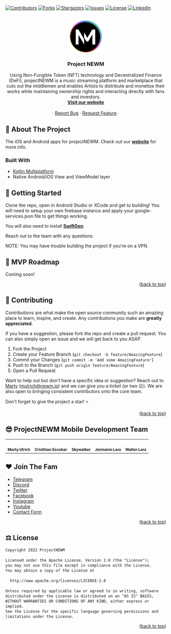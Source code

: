 <div id="top"></div>

<!-- PROJECT SHIELDS -->

<!--
*** I'm using markdown "reference style" links for readability.
*** Reference links are enclosed in brackets [ ] instead of parentheses ( ).
*** See the bottom of this document for the declaration of the reference variables
*** for contributors-url, forks-url, etc. This is an optional, concise syntax you may use.
*** https://www.markdownguide.org/basic-syntax/#reference-style-links
-->

[![Contributors][contributors-shield]][contributors-url]
[![Forks][forks-shield]][forks-url]
[![Stargazers][stars-shield]][stars-url]
[![Issues][issues-shield]][issues-url]
[![License][license-shield]][license-url]
[![LinkedIn][linkedin-shield]][linkedin-url]

<!-- PROJECT LOGO -->

<br />
<div align="center">
  <a href="https://newm.io/">
    <img src="./assets/images/NEWM-logo.png" alt="Logo" width="100" height="100">
  </a>

<h3 align="center">Project NEWM</h3>

  <p align="center">
    Using Non-Fungible Token (NFT) technology and Decentralized Finance (DeFi), projectNEWM is a music streaming platform and marketplace that cuts out the middlemen and enables Artists to distribute and monetize their works while maintaining ownership rights and interacting directly with fans and investors.
    <br />
    <a href="https://projectnewm.io/"><strong>Visit our website</strong></a>
    <br />
    <br />
    ·
    <a href="https://github.com/projectNEWM/newm-mobile/issues">Report Bug</a>
    ·
    <a href="https://github.com/projectNEWM/newm-mobile/issues">Request Feature</a>
    ·
  </p>
</div>


<!-- 📔 ABOUT THE PROJECT -->

## 📔 About The Project

<p> The iOS and Android apps for projectNEWM. Check out our <a href="https://projectnewm.io/"><strong>website</strong></a> for more info.<p>

### Built With

* [Kotlin Multiplatform](https://kotlinlang.org/docs/multiplatform.html)
* Native Android/iOS View and ViewModel layer

<!-- GETTING STARTED -->

## 📖 Getting Started

<p> Clone the repo, open in Android Studio or XCode and get to building! You will need to setup your own firebase instance and apply your google-services.json file to get things working. <p> You will also need to install <a href="https://github.com/SwiftGen/SwiftGen"><strong>SwiftGen</strong></a>.<p> Reach out to the team with any questions.<p>
<p> NOTE: You may have trouble building the project if you're on a VPN.<p>

<!-- ROADMAP -->

## 🚀 MVP Roadmap

<p> Coming soon! <p>

<p align="right">(<a href="#top">back to top</a>)</p>

<!-- CONTRIBUTING -->

## 🤝 Contributing

Contributions are what make the open source community such an amazing place to learn, inspire, and create. Any contributions you make are **greatly appreciated**.

If you have a suggestion, please fork the repo and create a pull request. You can also simply open an issue and we will get back to you ASAP.

1. Fork the Project
2. Create your Feature Branch (`git checkout -b feature/AmazingFeature`)
3. Commit your Changes (`git commit -m 'Add some AmazingFeature'`)
4. Push to the Branch (`git push origin feature/AmazingFeature`)
5. Open a Pull Request

Want to help out but don't have a specific idea or suggestion? Reach out to
<a href="https://github.com/martyu"> Marty</a> (mulrich@newm.io) and we can give you a ticket (or two 😉). We are also open to
bringing consistent contributors onto the core team.

Don't forget to give the project a star! ⭐️

<p align="right">(<a href="#top">back to top</a>)</p>

<!-- TEAM -->

## 😎 ProjectNEWM Mobile Development Team

<table>
  <tr>
    <td align="center"><a href="https://github.com/martyu"><img src="https://avatars.githubusercontent.com/u/595982?v=4" width="100px;" alt=""/><br /><sub><b>Marty Ulrich</b></sub></a><br /> </td>
    <td align="center"><a href="https://github.com/cristhianescobar"><img src="https://avatars.githubusercontent.com/u/5350018?v=4" width="100px;" alt=""/><br /><sub><b>Cristhian Escobar</b></sub></a><br /> </td>
    <td align="center"><a href="https://github.com/newmskywalker"><img src="https://avatars.githubusercontent.com/u/3849278?v=4" width="100px;" alt=""/><br /><sub><b>Skywalker</b></sub></a><br /> </td>
    <td align="center"><a href="https://github.com/Jermainelr"><img src="https://avatars.githubusercontent.com/u/29381704?v=4" width="100px;" alt=""/><br /><sub><b>Jermaine Lara</b></sub></a><br /> </td>
    <td align="center"><a href="https://github.com/wlara"><img src="https://avatars.githubusercontent.com/u/13438984?v=4" width="100px;" alt=""/><br /><sub><b>Walter Lara</b></sub></a><br /> </td>

</tr>
</table>

<!-- SOCIALS -->

## ❤️ Join The Fam

- [Telegram](https://t.me/NEWMofficial)
- [Discord](https://discord.gg/z4sYqxqgvQ)
- [Twitter](https://twitter.com/projectNEWM)
- [Facebook](https://www.facebook.com/projectNEWM)
- [Instagram](https://www.instagram.com/projectnewm.io/)
- [Youtube](https://www.youtube.com/channel/UCcsBNWGjIf8YarD9uaZEEvw)
- [Contact Form](https://us1.list-manage.com/contact-form?u=3bf911620d8791d21fb973749&form_id=48757f902c8daa9f950e8d2563e8133e)

<p align="right">(<a href="#top">back to top</a>)</p>

<!-- LICENSE -->

## ⚖️ License

```
Copyright 2022 ProjectNEWM

Licensed under the Apache License, Version 2.0 (the "License");
you may not use this file except in compliance with the License.
You may obtain a copy of the License at

  http://www.apache.org/licenses/LICENSE-2.0

Unless required by applicable law or agreed to in writing, software
distributed under the License is distributed on an "AS IS" BASIS,
WITHOUT WARRANTIES OR CONDITIONS OF ANY KIND, either express or implied.
See the License for the specific language governing permissions and
limitations under the License.
```

<p align="right">(<a href="#top">back to top</a>)</p>


<!-- MARKDOWN LINKS & IMAGES -->

[contributors-shield]: https://img.shields.io/github/contributors/projectNEWM/newm-mobile.svg?style=for-the-badge
[contributors-url]: https://github.com/projectNEWM/newm-mobile/graphs/contributors
[forks-shield]: https://img.shields.io/github/forks/projectNEWM/newm-mobile.svg?style=for-the-badge
[forks-url]: https://github.com/projectNEWM/newm-mobile/network/members
[stars-shield]: https://img.shields.io/github/stars/projectNEWM/newm-mobile.svg?style=for-the-badge
[stars-url]: https://github.com/projectNEWM/newm-mobile/stargazers
[issues-shield]: https://img.shields.io/github/issues/projectNEWM/newm-mobile.svg?style=for-the-badge
[issues-url]: https://github.com/projectNEWM/newm-mobile/issues
[license-shield]: https://img.shields.io/github/license/projectNEWM/newm-mobile.svg?style=for-the-badge
[license-url]: https://github.com/projectNEWM/newm-mobile/LICENSE.txt
[linkedin-shield]: https://img.shields.io/badge/-LinkedIn-black.svg?style=for-the-badge&logo=linkedin&colorB=555
[linkedin-url]: https://www.linkedin.com/company/projectnewm/

